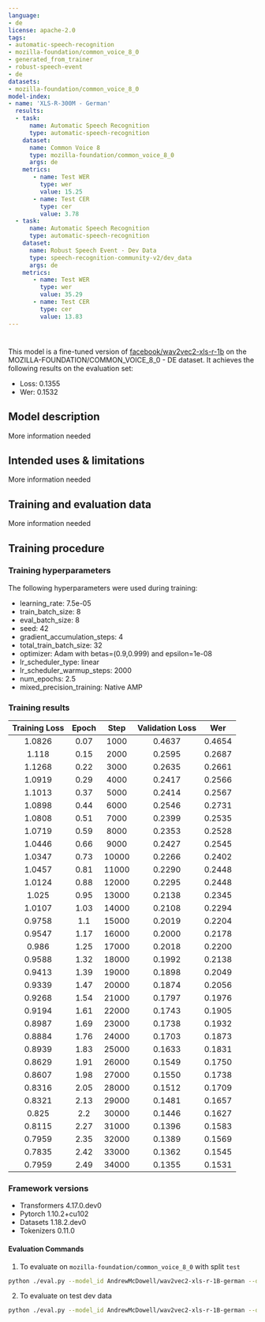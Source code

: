 ```yaml
---
language:
- de
license: apache-2.0
tags:
- automatic-speech-recognition
- mozilla-foundation/common_voice_8_0
- generated_from_trainer
- robust-speech-event
- de
datasets:
- mozilla-foundation/common_voice_8_0
model-index:
- name: 'XLS-R-300M - German'
  results:
  - task:
      name: Automatic Speech Recognition 
      type: automatic-speech-recognition
    dataset:
      name: Common Voice 8
      type: mozilla-foundation/common_voice_8_0
      args: de
    metrics:
       - name: Test WER
         type: wer
         value: 15.25
       - name: Test CER
         type: cer
         value: 3.78
  - task:
      name: Automatic Speech Recognition 
      type: automatic-speech-recognition
    dataset:
      name: Robust Speech Event - Dev Data
      type: speech-recognition-community-v2/dev_data
      args: de
    metrics:
       - name: Test WER
         type: wer
         value: 35.29
       - name: Test CER
         type: cer
         value: 13.83      
---
```


<!-- This model card has been generated automatically according to the information the Trainer had access to. You
should probably proofread and complete it, then remove this comment. -->

# 

This model is a fine-tuned version of [facebook/wav2vec2-xls-r-1b](https://huggingface.co/facebook/wav2vec2-xls-r-1b) on the MOZILLA-FOUNDATION/COMMON_VOICE_8_0 - DE dataset.
It achieves the following results on the evaluation set:
- Loss: 0.1355
- Wer: 0.1532

## Model description

More information needed

## Intended uses & limitations

More information needed

## Training and evaluation data

More information needed

## Training procedure

### Training hyperparameters

The following hyperparameters were used during training:
- learning_rate: 7.5e-05
- train_batch_size: 8
- eval_batch_size: 8
- seed: 42
- gradient_accumulation_steps: 4
- total_train_batch_size: 32
- optimizer: Adam with betas=(0.9,0.999) and epsilon=1e-08
- lr_scheduler_type: linear
- lr_scheduler_warmup_steps: 2000
- num_epochs: 2.5
- mixed_precision_training: Native AMP

### Training results

| Training Loss | Epoch | Step  | Validation Loss | Wer    |
|:-------------:|:-----:|:-----:|:---------------:|:------:|
| 1.0826        | 0.07  | 1000  | 0.4637          | 0.4654 |
| 1.118         | 0.15  | 2000  | 0.2595          | 0.2687 |
| 1.1268        | 0.22  | 3000  | 0.2635          | 0.2661 |
| 1.0919        | 0.29  | 4000  | 0.2417          | 0.2566 |
| 1.1013        | 0.37  | 5000  | 0.2414          | 0.2567 |
| 1.0898        | 0.44  | 6000  | 0.2546          | 0.2731 |
| 1.0808        | 0.51  | 7000  | 0.2399          | 0.2535 |
| 1.0719        | 0.59  | 8000  | 0.2353          | 0.2528 |
| 1.0446        | 0.66  | 9000  | 0.2427          | 0.2545 |
| 1.0347        | 0.73  | 10000 | 0.2266          | 0.2402 |
| 1.0457        | 0.81  | 11000 | 0.2290          | 0.2448 |
| 1.0124        | 0.88  | 12000 | 0.2295          | 0.2448 |
| 1.025         | 0.95  | 13000 | 0.2138          | 0.2345 |
| 1.0107        | 1.03  | 14000 | 0.2108          | 0.2294 |
| 0.9758        | 1.1   | 15000 | 0.2019          | 0.2204 |
| 0.9547        | 1.17  | 16000 | 0.2000          | 0.2178 |
| 0.986         | 1.25  | 17000 | 0.2018          | 0.2200 |
| 0.9588        | 1.32  | 18000 | 0.1992          | 0.2138 |
| 0.9413        | 1.39  | 19000 | 0.1898          | 0.2049 |
| 0.9339        | 1.47  | 20000 | 0.1874          | 0.2056 |
| 0.9268        | 1.54  | 21000 | 0.1797          | 0.1976 |
| 0.9194        | 1.61  | 22000 | 0.1743          | 0.1905 |
| 0.8987        | 1.69  | 23000 | 0.1738          | 0.1932 |
| 0.8884        | 1.76  | 24000 | 0.1703          | 0.1873 |
| 0.8939        | 1.83  | 25000 | 0.1633          | 0.1831 |
| 0.8629        | 1.91  | 26000 | 0.1549          | 0.1750 |
| 0.8607        | 1.98  | 27000 | 0.1550          | 0.1738 |
| 0.8316        | 2.05  | 28000 | 0.1512          | 0.1709 |
| 0.8321        | 2.13  | 29000 | 0.1481          | 0.1657 |
| 0.825         | 2.2   | 30000 | 0.1446          | 0.1627 |
| 0.8115        | 2.27  | 31000 | 0.1396          | 0.1583 |
| 0.7959        | 2.35  | 32000 | 0.1389          | 0.1569 |
| 0.7835        | 2.42  | 33000 | 0.1362          | 0.1545 |
| 0.7959        | 2.49  | 34000 | 0.1355          | 0.1531 |


### Framework versions

- Transformers 4.17.0.dev0
- Pytorch 1.10.2+cu102
- Datasets 1.18.2.dev0
- Tokenizers 0.11.0

#### Evaluation Commands
1. To evaluate on `mozilla-foundation/common_voice_8_0` with split `test`

```bash
python ./eval.py --model_id AndrewMcDowell/wav2vec2-xls-r-1B-german --dataset mozilla-foundation/common_voice_8_0 --config de --split test --log_outputs
```

2. To evaluate on test dev data
```bash
python ./eval.py --model_id AndrewMcDowell/wav2vec2-xls-r-1B-german --dataset speech-recognition-community-v2/dev_data --config de --split validation --chunk_length_s 5.0 --stride_length_s 1.0
```